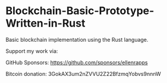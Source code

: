 # Blockchain-Basic-Prototype-Written-in-Rust
Basic blockchain implementation using the Rust language.


Support my work via:

GitHub Sponsors: https://github.com/sponsors/ellenrapps

Bitcoin donation: 3GokAX3um2nZVVU2Z22BfzmqYobvs9nnnW


